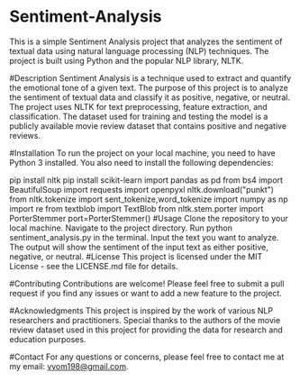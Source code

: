# Sentiment-Analysis
This is a simple Sentiment Analysis project that analyzes the sentiment of textual data using natural language processing (NLP) techniques. The project is built using Python and the popular NLP library, NLTK.

#Description
Sentiment Analysis is a technique used to extract and quantify the emotional tone of a given text. The purpose of this project is to analyze the sentiment of textual data and classify it as positive, negative, or neutral. The project uses NLTK for text preprocessing, feature extraction, and classification. The dataset used for training and testing the model is a publicly available movie review dataset that contains positive and negative reviews.

#Installation
To run the project on your local machine, you need to have Python 3 installed. You also need to install the following dependencies:

pip install nltk
pip install scikit-learn
import pandas as pd
from bs4 import BeautifulSoup
import requests
import openpyxl
nltk.download("punkt")
from nltk.tokenize import sent_tokenize,word_tokenize
import numpy as np
import re
from textblob import TextBlob
from nltk.stem.porter import PorterStemmer
port=PorterStemmer()
#Usage
Clone the repository to your local machine.
Navigate to the project directory.
Run python sentiment_analysis.py in the terminal.
Input the text you want to analyze.
The output will show the sentiment of the input text as either positive, negative, or neutral.
#License
This project is licensed under the MIT License - see the LICENSE.md file for details.

#Contributing
Contributions are welcome! Please feel free to submit a pull request if you find any issues or want to add a new feature to the project.

#Acknowledgments
This project is inspired by the work of various NLP researchers and practitioners. Special thanks to the authors of the movie review dataset used in this project for providing the data for research and education purposes.

#Contact
For any questions or concerns, please feel free to contact me at my email: vyom198@gmail.com.
